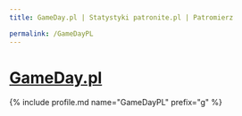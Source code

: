 ```yaml
---
title: GameDay.pl | Statystyki patronite.pl | Patromierz

permalink: /GameDayPL
---
```


# [GameDay.pl](https://patronite.pl/GameDayPL)

{% include profile.md name="GameDayPL" prefix="g" %}
